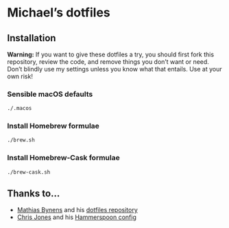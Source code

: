 # Michael’s dotfiles

## Installation

**Warning:** If you want to give these dotfiles a try, you should first fork this repository, review the code, and remove things you don’t want or need. Don’t blindly use my settings unless you know what that entails. Use at your own risk!

### Sensible macOS defaults

```bash
./.macos
```

### Install Homebrew formulae

```bash
./brew.sh
```

### Install Homebrew-Cask formulae

```bash
./brew-cask.sh
```

## Thanks to…

* [Mathias Bynens](https://mathiasbynens.be/) and his [dotfiles repository](https://github.com/mathiasbynens/dotfiles)
* [Chris Jones](http://cmsj.net) and his [Hammerspoon config](https://github.com/cmsj/hammerspoon-config)